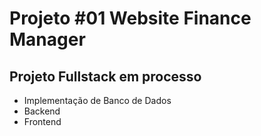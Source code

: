# Projeto #01 Website Finance Manager

## Projeto Fullstack em processo

- Implementação de Banco de Dados
- Backend
- Frontend
